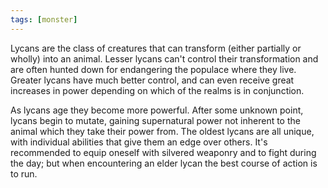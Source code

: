 ```yaml
---
tags: [monster]
---
```


Lycans are the class of creatures that can transform (either partially or wholly) into an animal. Lesser lycans can't control their transformation and are often hunted down for endangering the populace where they live. Greater lycans have much better control, and can even receive great increases in power depending on which of the realms is in conjunction.

As lycans age they become more powerful. After some unknown point, lycans begin to mutate, gaining supernatural power not inherent to the animal which they take their power from. The oldest lycans are all unique, with individual abilities that give them an edge over others. It's recommended to equip oneself with silvered weaponry and to fight during the day; but when encountering an elder lycan the best course of action is to run.
